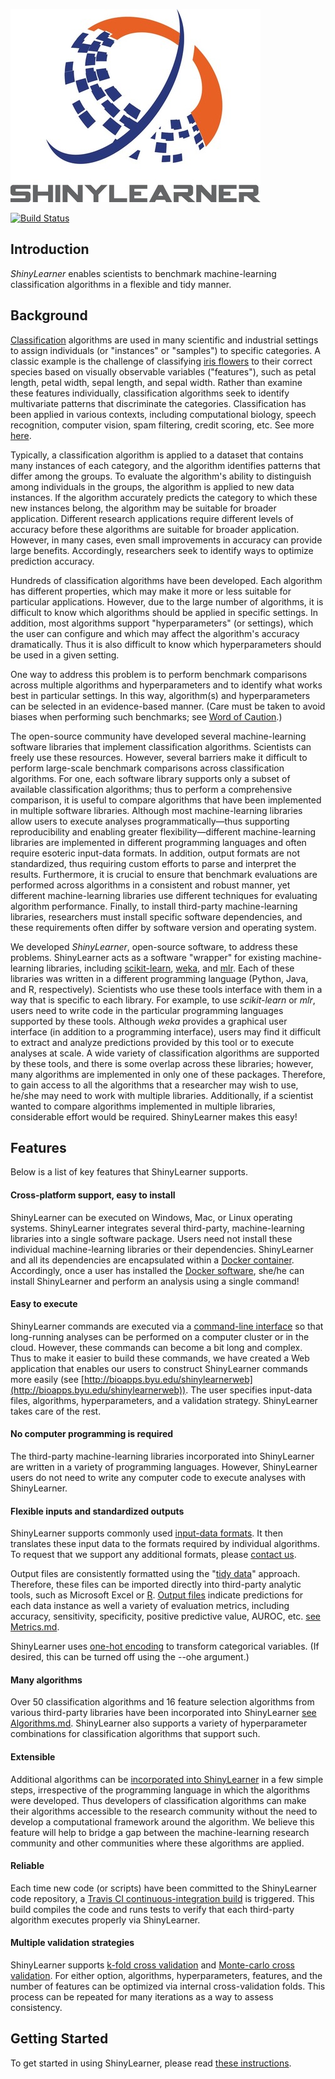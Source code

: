 ![ShinyLearner logo](gui/shinylearnerweb/www/Logo_Small.jpg)

[![Build Status](https://travis-ci.org/srp33/ShinyLearner.svg?branch=master)](https://travis-ci.org/srp33/ShinyLearner)

## Introduction

*ShinyLearner* enables scientists to benchmark machine-learning classification algorithms in a flexible and tidy manner.

## Background

[Classification](https://en.wikipedia.org/wiki/Statistical_classification) algorithms are used in many scientific and industrial settings to assign individuals (or "instances" or "samples") to specific categories. A classic example is the challenge of classifying [iris flowers](https://en.wikipedia.org/wiki/Iris_flower_data_set) to their correct species based on visually observable variables ("features"), such as petal length, petal width, sepal length, and sepal width. Rather than examine these features individually, classification algorithms seek to identify multivariate patterns that discriminate the categories. Classification has been applied in various contexts, including computational biology, speech recognition, computer vision, spam filtering, credit scoring, etc. See more [here](https://en.wikipedia.org/wiki/Statistical_classification#Application_domains).

Typically, a classification algorithm is applied to a dataset that contains many instances of each category, and the algorithm identifies patterns that differ among the groups. To evaluate the algorithm's ability to distinguish among individuals in the groups, the algorithm is applied to new data instances. If the algorithm accurately predicts the category to which these new instances belong, the algorithm may be suitable for broader application. Different research applications require different levels of accuracy before these algorithms are suitable for broader application. However, in many cases, even small improvements in accuracy can provide large benefits. Accordingly, researchers seek to identify ways to optimize prediction accuracy.

Hundreds of classification algorithms have been developed. Each algorithm has different properties, which may make it more or less suitable for particular applications. However, due to the large number of algorithms, it is difficult to know which algorithms should be applied in specific settings. In addition, most algorithms support "hyperparameters" (or settings), which the user can configure and which may affect the algorithm's accuracy dramatically. Thus it is also difficult to know which hyperparameters should be used in a given setting.

One way to address this problem is to perform benchmark comparisons across multiple algorithms and hyperparameters and to identify what works best in particular settings. In this way, algorithm(s) and hyperparameters can be selected in an evidence-based manner. (Care must be taken to avoid biases when performing such benchmarks; see [Word of Caution](https://github.com/srp33/ShinyLearner/blob/master/Word_of_Caution.md).)

The open-source community have developed several machine-learning software libraries that implement classification algorithms. Scientists can freely use these resources. However, several barriers make it difficult to perform large-scale benchmark comparisons across classification algorithms. For one, each software library supports only a subset of available classification algorithms; thus to perform a comprehensive comparison, it is useful to compare algorithms that have been implemented in multiple software libraries. Although most machine-learning libraries allow users to execute analyses programmatically—thus supporting reproducibility and enabling greater flexibility—different machine-learning libraries are implemented in different programming languages and often require esoteric input-data formats. In addition, output formats are not standardized, thus requiring custom efforts to parse and interpret the results. Furthermore, it is crucial to ensure that benchmark evaluations are performed across algorithms in a consistent and robust manner, yet different machine-learning libraries use different techniques for evaluating algorithm performance. Finally, to install third-party machine-learning libraries, researchers must install specific software dependencies, and these requirements often differ by software version and operating system.

We developed *ShinyLearner*, open-source software, to address these problems. ShinyLearner acts as a software "wrapper" for existing machine-learning libraries, including [scikit-learn](http://scikit-learn.org/stable), [weka](http://www.cs.waikato.ac.nz/ml/weka), and [mlr](https://mlr-org.github.io/mlr/). Each of these libraries was written in a different programming language (Python, Java, and R, respectively). Scientists who use these tools interface with them in a way that is specific to each library. For example, to use *scikit-learn* or *mlr*, users need to write code in the particular programming languages supported by these tools. Although *weka* provides a graphical user interface (in addition to a programming interface), users may find it difficult to extract and analyze predictions provided by this tool or to execute analyses at scale. A wide variety of classification algorithms are supported by these tools, and there is some overlap across these libraries; however, many algorithms are implemented in only one of these packages. Therefore, to gain access to all the algorithms that a researcher may wish to use, he/she may need to work with multiple libraries. Additionally, if a scientist wanted to compare algorithms implemented in multiple libraries, considerable effort would be required. ShinyLearner makes this easy!

## Features

Below is a list of key features that ShinyLearner supports.

#### Cross-platform support, easy to install

ShinyLearner can be executed on Windows, Mac, or Linux operating systems. ShinyLearner integrates several third-party, machine-learning libraries into a single software package. Users need not install these individual machine-learning libraries or their dependencies. ShinyLearner and all its dependencies are encapsulated within a [Docker container](https://hub.docker.com/r/srp33/shinylearner). Accordingly, once a user has installed the [Docker software](https://www.docker.com), she/he can install ShinyLearner and perform an analysis using a single command!

#### Easy to execute

ShinyLearner commands are executed via a [command-line interface](https://en.wikipedia.org/wiki/Command-line_interface) so that long-running analyses can be performed on a computer cluster or in the cloud. However, these commands can become a bit long and complex. Thus to make it easier to build these commands, we have created a Web application that enables our users to construct ShinyLearner commands more easily (see [http://bioapps.byu.edu/shinylearnerweb](http://bioapps.byu.edu/shinylearnerweb)). The user specifies input-data files, algorithms, hyperparameters, and a validation strategy. ShinyLearner takes care of the rest.

#### No computer programming is required

The third-party machine-learning libraries incorporated into ShinyLearner are written in a variety of programming languages. However, ShinyLearner users do not need to write any computer code to execute analyses with ShinyLearner.

#### Flexible inputs and standardized outputs

ShinyLearner supports commonly used [input-data formats](https://github.com/srp33/ShinyLearner/blob/master/InputFormats.md). It then translates these input data to the formats required by individual algorithms. To request that we support any additional formats, please [contact us](https://github.com/srp33/ShinyLearner/blob/master/Contact.md).

Output files are consistently formatted using the "[tidy data](http://vita.had.co.nz/papers/tidy-data.pdf)" approach. Therefore, these files can be imported directly into third-party analytic tools, such as Microsoft Excel or [R](http://www.r-project.org). [Output files](https://github.com/srp33/ShinyLearner/blob/master/OutputFiles.md) indicate predictions for each data instance as well a variety of evaluation metrics, including accuracy, sensitivity, specificity, positive predictive value, AUROC, etc. [see Metrics.md](https://github.com/srp33/ShinyLearner/blob/master/Metrics.md).

ShinyLearner uses [one-hot encoding](https://www.quora.com/What-is-one-hot-encoding-and-when-is-it-used-in-data-science) to transform categorical variables. (If desired, this can be turned off using the --ohe argument.)

#### Many algorithms

Over 50 classification algorithms and 16 feature selection algorithms from various third-party libraries have been incorporated into ShinyLearner [see Algorithms.md](https://github.com/srp33/ShinyLearner/blob/master/Algorithms.md). ShinyLearner also supports a variety of hyperparameter combinations for classification algorithms that support such.

#### Extensible

Additional algorithms can be [incorporated into ShinyLearner](https://github.com/srp33/ShinyLearner/blob/master/IncorporatingNewAlgorithms.md) in a few simple steps, irrespective of the programming language in which the algorithms were developed. Thus developers of classification algorithms can make their algorithms accessible to the research community without the need to develop a computational framework around the algorithm. We believe this feature will help to bridge a gap between the machine-learning research community and other communities where these algorithms are applied.

#### Reliable

Each time new code (or scripts) have been committed to the ShinyLearner code repository, a [Travis CI continuous-integration build](https://travis-ci.org/srp33/ShinyLearner) is triggered. This build compiles the code and runs tests to verify that each third-party algorithm executes properly via ShinyLearner.

#### Multiple validation strategies

ShinyLearner supports [k-fold cross validation](https://en.wikipedia.org/wiki/Cross-validation_(statistics)#k-fold_cross-validation) and [Monte-carlo cross validation](https://en.wikipedia.org/wiki/Cross-validation_(statistics)#Repeated_random_sub-sampling_validation). For either option, algorithms, hyperparameters, features, and the number of features can be optimized via internal cross-validation folds. This process can be repeated for many iterations as a way to assess consistency.

## Getting Started

To get started in using ShinyLearner, please read [these instructions](https://github.com/srp33/ShinyLearner/blob/master/GettingStarted.md).
